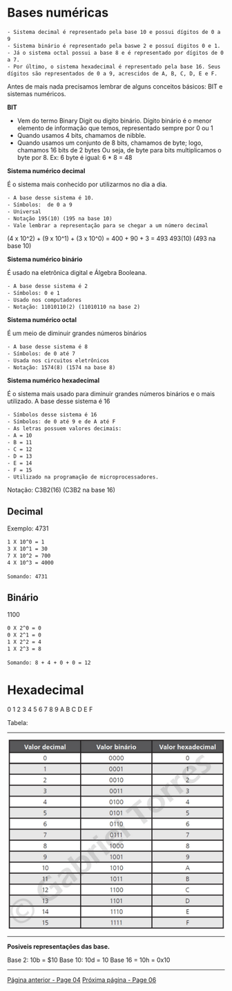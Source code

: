 # Bases numéricas

    - Sistema decimal é representado pela base 10 e possui dígitos de 0 a 9
    - Sistema binário é representado pela baswe 2 e possuí digitos 0 e 1.
    - Já o sistema octal possui a base 8 e é representado por dígitos de 0 a 7.
    - Por último, o sistema hexadecimal é representado pela base 16. Seus dígitos são representados de 0 a 9, acrescidos de A, B, C, D, E e F.

Antes de mais nada precisamos lembrar de alguns conceitos básicos: BIT e sistemas numéricos.

**BIT**

* Vem do termo Binary Digit ou digito binário. Dígito binário é o menor elemento de informação que temos, representado sempre por 0 ou 1
* Quando usamos 4 bits, chamamos de nibble.
* Quando usamos um conjunto de 8 bits, chamamos de byte; logo, chamamos 16 bits de 2 bytes
Ou seja, de byte para bits multiplicamos o byte por 8. Ex: 6 byte é igual: 6 * 8 = 48 

**Sistema numérico decimal**

É o sistema mais conhecido por utilizarmos no dia a dia.

	- A base desse sistema é 10.
	- Símbolos:  de 0 a 9
	- Universal
	- Notação 195(10) (195 na base 10)
	- Vale lembrar a representação para se chegar a um número decimal

(4 x 10^2) + (9 x 10^1) + (3 x 10^0) = 400 + 90 + 3 = 493 493(10) (493 na base 10)

**Sistema numérico binário**

É usado na eletrônica digital e Álgebra Booleana.

	- A base desse sistema é 2
	- Símbolos: 0 e 1
	- Usado nos computadores
	- Notação: 11010110(2) (11010110 na base 2)

**Sistema numérico octal**

É um meio de diminuir grandes números binários

	- A base desse sistema é 8
	- Símbolos: de 0 até 7
	- Usada nos circuitos eletrônicos
	- Notação: 1574(8) (1574 na base 8)

**Sistema numérico hexadecimal**

É o sistema mais usado para diminuir grandes números binários e o mais utilizado.
A base desse sistema é 16

	- Símbolos desse sistema é 16
	- Símbolos: de 0 até 9 e de A até F
	- As letras possuem valores decimais:
    - A = 10
    - B = 11
    - C = 12
    - D = 13
    - E = 14 
    - F = 15
	- Utilizado na programação de microprocessadores.
Notação: C3B2(16) (C3B2 na base 16)

## Decimal

Exemplo: 4731

```
1 X 10^0 = 1
3 X 10^1 = 30
7 X 10^2 = 700
4 X 10^3 = 4000

Somando: 4731
```

## Binário

1100

```
0 X 2^0 = 0
0 X 2^1 = 0
1 X 2^2 = 4
1 X 2^3 = 8

Somando: 8 + 4 + 0 + 0 = 12
```

# Hexadecimal

0 1 2 3 4 5 6 7 8 9 A B C D E F

Tabela:
* * *
![](../Assets/tabela-hexadecimal.png)
* * *

**Posiveis representações das base.**

Base 2: 10b = $10
Base 10: 10d = 10
Base 16 = 10h = 0x10

* * *
[Página anterior - Page 04](../Page%2004/readme.md)
[Próxima página - Page 06](../Page%2006/readme.md)

